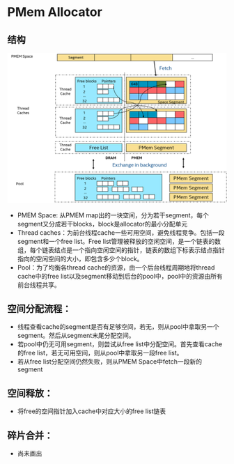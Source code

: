 

# PMem Allocator

## 结构

![structure](./figs/pmem_allocator.png)

- PMEM Space: 从PMEM map出的一块空间，分为若干segment，每个segment又分成若干blocks，block是allocator的最小分配单元
- Thread caches：为前台线程cache一些可用空间，避免线程竞争。包括一段segment和一个free list。Free list管理被释放的空闲空间，是一个链表的数组，每个链表结点是一个指向空闲空间的指针，链表的数组下标表示结点指针指向的空闲空间的大小，即包含多少个block。
- Pool：为了均衡各thread cache的资源，由一个后台线程周期地将thread cache中的free list以及segment移动到后台的pool中，pool中的资源由所有前台线程共享。

## 空间分配流程：
- 线程查看cache的segment是否有足够空间，若无，则从pool中拿取另一个segment。然后从segment末尾分配空间。
- 若pool中仍无可用segment，则尝试从free list中分配空间。首先查看cache的free list，若无可用空间，则从pool中拿取另一段free list。
- 若从free list分配空间仍然失败，则从PMEM Space中fetch一段新的segment

## 空间释放：
- 将free的空间指针加入cache中对应大小的free list链表
	
## 碎片合并：
- 尚未画出